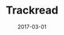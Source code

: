 ---
layout: post
size: 4
group: app
title:  Trackread
summary: Record progress and make notes about your current read with this Android Application. Makes use of the Goodreads API. Implements Google AdMob and Analytics.
text: Trackread is an Android Application built as a Capstone Project during my Android Developer Nanodegree from Udacity. The application allows the user to search for a book from Goodreads database, save it on the app to track reading progress and makes notes. The app also integrates services such as Google Analytics and Google AdMod and has two versions - a free version that displayed ads and a paid version free of ads. Trackread also has a widget that displays a list of books the user is currently reading with the progress on the screen.
role: Android Development
project-url: https://github.com/akshatamohanty/udacity-android-nanodegree/tree/master/project-07-capstone-project
image: trackread.jpg
date:   2017-03-01
categories: post
type: project
tags: 
- android
---